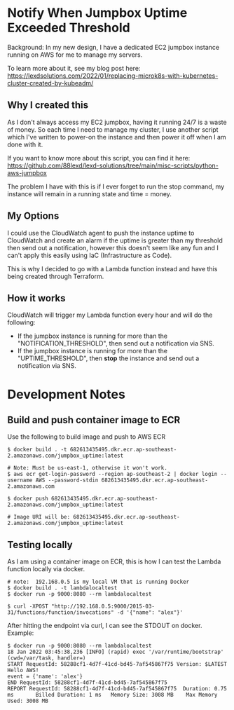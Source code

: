 # Notify When Jumpbox Uptime Exceeded Threshold
Background: In my new design, I have a dedicated EC2 jumpbox instance running on AWS for me to manage my servers.

To learn more about it, see my blog post here: https://lexdsolutions.com/2022/01/replacing-microk8s-with-kubernetes-cluster-created-by-kubeadm/

## Why I created this
As I don't always access my EC2 jumpbox, having it running 24/7 is a waste of money. So each time I need to manage my cluster, I use another script which I've written to power-on the instance and then power it off when I am done with it.

If you want to know more about this script, you can find it here: https://github.com/88lexd/lexd-solutions/tree/main/misc-scripts/python-aws-jumpbox

The problem I have with this is if I ever forget to run the stop command, my instance will remain in a running state and time = money.

## My Options
I could use the CloudWatch agent to push the instance uptime to CloudWatch and create an alarm if the uptime is greater than my threshold then send out a notification, however this doesn't seem like any fun and I can't apply this easily using IaC (Infrastructure as Code).

This is why I decided to go with a Lambda function instead and have this being created through Terraform.

## How it works
CloudWatch will trigger my Lambda function every hour and will do the following:
 - If the jumpbox instance is running for more than the "NOTIFICATION_THRESHOLD", then send out a notification via SNS.
 - If the jumpbox instance is running for more than the "UPTIME_THRESHOLD", then **stop** the instance and send out a notification via SNS.

# Development Notes
## Build and push container image to ECR
Use the following to build image and push to AWS ECR
```
$ docker build . -t 682613435495.dkr.ecr.ap-southeast-2.amazonaws.com/jumpbox_uptime:latest

# Note: Must be us-east-1, otherwise it won't work.
$ aws ecr get-login-password --region ap-southeast-2 | docker login --username AWS --password-stdin 682613435495.dkr.ecr.ap-southeast-2.amazonaws.com

$ docker push 682613435495.dkr.ecr.ap-southeast-2.amazonaws.com/jumpbox_uptime:latest

# Image URI will be: 682613435495.dkr.ecr.ap-southeast-2.amazonaws.com/jumpbox_uptime:latest
```


## Testing locally
As I am  using a container image on ECR, this is how I can test the Lambda function locally via docker.

```
# note:  192.168.0.5 is my local VM that is running Docker
$ docker build . -t lambdalocaltest
$ docker run -p 9000:8080 --rm lambdalocaltest

$ curl -XPOST "http://192.168.0.5:9000/2015-03-31/functions/function/invocations" -d '{"name": "alex"}'
```

After hitting the endpoint via curl, I can see the STDOUT on docker.
Example:
```
$ docker run -p 9000:8080 --rm lambdalocaltest
18 Jan 2022 03:45:38,236 [INFO] (rapid) exec '/var/runtime/bootstrap' (cwd=/var/task, handler=)
START RequestId: 58288cf1-4d7f-41cd-bd45-7af545867f75 Version: $LATEST
Hello AWS!
event = {'name': 'alex'}
END RequestId: 58288cf1-4d7f-41cd-bd45-7af545867f75
REPORT RequestId: 58288cf1-4d7f-41cd-bd45-7af545867f75  Duration: 0.75 ms       Billed Duration: 1 ms   Memory Size: 3008 MB    Max Memory Used: 3008 MB
```